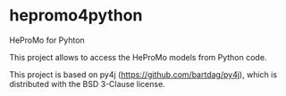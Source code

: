 # hepromo4python
HeProMo for Pyhton

This project allows to access the HeProMo models from Python code.

This project is based on py4j (https://github.com/bartdag/py4j), which is distributed with the BSD 3-Clause license.
